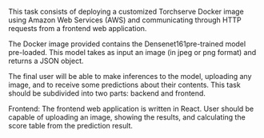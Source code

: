 This task consists of deploying a customized Torchserve Docker image using Amazon Web 
Services (AWS) and communicating through HTTP requests from a frontend web application.

The Docker image provided contains the Densenet161​pre-trained model pre-loaded. This
model takes as input an image (in jpeg or png format) and returns a JSON object.

The final user will be able to make inferences to the model, uploading any image, and to receive
some predictions about their contents.
This task should be subdivided into two parts: backend and frontend.

Frontend:
The frontend web application is written in React. User should be capable of uploading an image, 
showing the results, and calculating the score table from the prediction result.
